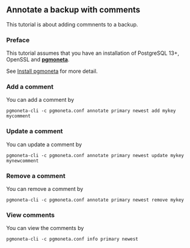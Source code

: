 ## Annotate a backup with comments

This tutorial is about adding commnents to a backup.

### Preface

This tutorial assumes that you have an installation of PostgreSQL 13+, OpenSSL and [**pgmoneta**](https://github.com/pgmoneta/pgmoneta).

See [Install pgmoneta](https://github.com/pgmoneta/pgmoneta/blob/main/doc/tutorial/01_install.md)
for more detail.

### Add a comment

You can add a comment by

```
pgmoneta-cli -c pgmoneta.conf annotate primary newest add mykey mycomment
```

### Update a comment

You can update a comment by

```
pgmoneta-cli -c pgmoneta.conf annotate primary newest update mykey mynewcomment
```

### Remove a comment

You can remove a comment by

```
pgmoneta-cli -c pgmoneta.conf annotate primary newest remove mykey
```

### View comments

You can view the comments by

```
pgmoneta-cli -c pgmoneta.conf info primary newest
```
